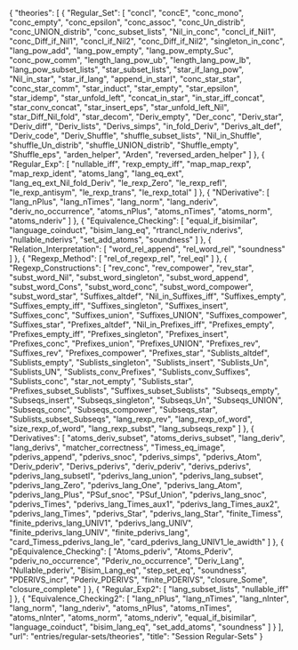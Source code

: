 {
    "theories": [
        {
            "Regular_Set": [
                "concI",
                "concE",
                "conc_mono",
                "conc_empty",
                "conc_epsilon",
                "conc_assoc",
                "conc_Un_distrib",
                "conc_UNION_distrib",
                "conc_subset_lists",
                "Nil_in_conc",
                "concI_if_Nil1",
                "conc_Diff_if_Nil1",
                "concI_if_Nil2",
                "conc_Diff_if_Nil2",
                "singleton_in_conc",
                "lang_pow_add",
                "lang_pow_empty",
                "lang_pow_empty_Suc",
                "conc_pow_comm",
                "length_lang_pow_ub",
                "length_lang_pow_lb",
                "lang_pow_subset_lists",
                "star_subset_lists",
                "star_if_lang_pow",
                "Nil_in_star",
                "star_if_lang",
                "append_in_starI",
                "conc_star_star",
                "conc_star_comm",
                "star_induct",
                "star_empty",
                "star_epsilon",
                "star_idemp",
                "star_unfold_left",
                "concat_in_star",
                "in_star_iff_concat",
                "star_conv_concat",
                "star_insert_eps",
                "star_unfold_left_Nil",
                "star_Diff_Nil_fold",
                "star_decom",
                "Deriv_empty",
                "Der_conc",
                "Deriv_star",
                "Deriv_diff",
                "Deriv_lists",
                "Derivs_simps",
                "in_fold_Deriv",
                "Derivs_alt_def",
                "Deriv_code",
                "Deriv_Shuffle",
                "shuffle_subset_lists",
                "Nil_in_Shuffle",
                "shuffle_Un_distrib",
                "shuffle_UNION_distrib",
                "Shuffle_empty",
                "Shuffle_eps",
                "arden_helper",
                "Arden",
                "reversed_arden_helper"
            ]
        },
        {
            "Regular_Exp": [
                "nullable_iff",
                "rexp_empty_iff",
                "map_map_rexp",
                "map_rexp_ident",
                "atoms_lang",
                "lang_eq_ext",
                "lang_eq_ext_Nil_fold_Deriv",
                "le_rexp_Zero",
                "le_rexp_refl",
                "le_rexp_antisym",
                "le_rexp_trans",
                "le_rexp_total"
            ]
        },
        {
            "NDerivative": [
                "lang_nPlus",
                "lang_nTimes",
                "lang_norm",
                "lang_nderiv",
                "deriv_no_occurrence",
                "atoms_nPlus",
                "atoms_nTimes",
                "atoms_norm",
                "atoms_nderiv"
            ]
        },
        {
            "Equivalence_Checking": [
                "equal_if_bisimilar",
                "language_coinduct",
                "bisim_lang_eq",
                "rtrancl_nderiv_nderivs",
                "nullable_nderivs",
                "set_add_atoms",
                "soundness"
            ]
        },
        {
            "Relation_Interpretation": [
                "word_rel_append",
                "rel_word_rel",
                "soundness"
            ]
        },
        {
            "Regexp_Method": [
                "rel_of_regexp_rel",
                "rel_eqI"
            ]
        },
        {
            "Regexp_Constructions": [
                "rev_conc",
                "rev_compower",
                "rev_star",
                "subst_word_Nil",
                "subst_word_singleton",
                "subst_word_append",
                "subst_word_Cons",
                "subst_word_conc",
                "subst_word_compower",
                "subst_word_star",
                "Suffixes_altdef",
                "Nil_in_Suffixes_iff",
                "Suffixes_empty",
                "Suffixes_empty_iff",
                "Suffixes_singleton",
                "Suffixes_insert",
                "Suffixes_conc",
                "Suffixes_union",
                "Suffixes_UNION",
                "Suffixes_compower",
                "Suffixes_star",
                "Prefixes_altdef",
                "Nil_in_Prefixes_iff",
                "Prefixes_empty",
                "Prefixes_empty_iff",
                "Prefixes_singleton",
                "Prefixes_insert",
                "Prefixes_conc",
                "Prefixes_union",
                "Prefixes_UNION",
                "Prefixes_rev",
                "Suffixes_rev",
                "Prefixes_compower",
                "Prefixes_star",
                "Sublists_altdef",
                "Sublists_empty",
                "Sublists_singleton",
                "Sublists_insert",
                "Sublists_Un",
                "Sublists_UN",
                "Sublists_conv_Prefixes",
                "Sublists_conv_Suffixes",
                "Sublists_conc",
                "star_not_empty",
                "Sublists_star",
                "Prefixes_subset_Sublists",
                "Suffixes_subset_Sublists",
                "Subseqs_empty",
                "Subseqs_insert",
                "Subseqs_singleton",
                "Subseqs_Un",
                "Subseqs_UNION",
                "Subseqs_conc",
                "Subseqs_compower",
                "Subseqs_star",
                "Sublists_subset_Subseqs",
                "lang_rexp_rev",
                "lang_rexp_of_word",
                "size_rexp_of_word",
                "lang_rexp_subst",
                "lang_subseqs_rexp"
            ]
        },
        {
            "Derivatives": [
                "atoms_deriv_subset",
                "atoms_derivs_subset",
                "lang_deriv",
                "lang_derivs",
                "matcher_correctness",
                "Timess_eq_image",
                "pderivs_append",
                "pderivs_snoc",
                "pderivs_simps",
                "pderivs_Atom",
                "Deriv_pderiv",
                "Derivs_pderivs",
                "deriv_pderiv",
                "derivs_pderivs",
                "pderivs_lang_subsetI",
                "pderivs_lang_union",
                "pderivs_lang_subset",
                "pderivs_lang_Zero",
                "pderivs_lang_One",
                "pderivs_lang_Atom",
                "pderivs_lang_Plus",
                "PSuf_snoc",
                "PSuf_Union",
                "pderivs_lang_snoc",
                "pderivs_Times",
                "pderivs_lang_Times_aux1",
                "pderivs_lang_Times_aux2",
                "pderivs_lang_Times",
                "pderivs_Star",
                "pderivs_lang_Star",
                "finite_Timess",
                "finite_pderivs_lang_UNIV1",
                "pderivs_lang_UNIV",
                "finite_pderivs_lang_UNIV",
                "finite_pderivs_lang",
                "card_Timess_pderivs_lang_le",
                "card_pderivs_lang_UNIV1_le_awidth"
            ]
        },
        {
            "pEquivalence_Checking": [
                "Atoms_pderiv",
                "Atoms_Pderiv",
                "pderiv_no_occurrence",
                "Pderiv_no_occurrence",
                "Deriv_Lang",
                "Nullable_pderiv",
                "Bisim_Lang_eq",
                "step_set_eq",
                "soundness",
                "PDERIVS_incr",
                "Pderiv_PDERIVS",
                "finite_PDERIVS",
                "closure_Some",
                "closure_complete"
            ]
        },
        {
            "Regular_Exp2": [
                "lang_subset_lists",
                "nullable_iff"
            ]
        },
        {
            "Equivalence_Checking2": [
                "lang_nPlus",
                "lang_nTimes",
                "lang_nInter",
                "lang_norm",
                "lang_nderiv",
                "atoms_nPlus",
                "atoms_nTimes",
                "atoms_nInter",
                "atoms_norm",
                "atoms_nderiv",
                "equal_if_bisimilar",
                "language_coinduct",
                "bisim_lang_eq",
                "set_add_atoms",
                "soundness"
            ]
        }
    ],
    "url": "entries/regular-sets/theories",
    "title": "Session Regular-Sets"
}